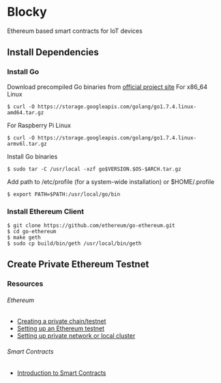 # Blocky
Ethereum based smart contracts for IoT devices

## Install Dependencies

### Install Go
Download precompiled Go binaries from [official project site](https://golang.org/dl)
For x86_64 Linux
```
$ curl -O https://storage.googleapis.com/golang/go1.7.4.linux-amd64.tar.gz
```
For Raspberry Pi Linux
```
$ curl -O https://storage.googleapis.com/golang/go1.7.4.linux-armv6l.tar.gz
```
Install Go binaries
```
$ sudo tar -C /usr/local -xzf go$VERSION.$OS-$ARCH.tar.gz
```
Add path to /etc/profile (for a system-wide installation) or $HOME/.profile
```
$ export PATH=$PATH:/usr/local/go/bin
```

### Install Ethereum Client
```
$ git clone https://github.com/ethereum/go-ethereum.git
$ cd go-ethereum
$ make geth
$ sudo cp build/bin/geth /usr/local/bin/geth
```

## Create Private Ethereum Testnet

### Resources

###### Ethereum
* [Creating a private chain/testnet](https://souptacular.gitbooks.io/ethereum-tutorials-and-tips-by-hudson/content/private-chain.html)  
* [Setting up an Ethereum testnet](http://billmarino2.github.io/general/2015/12/09/JURIX-2015-setting-up-an-ethereum-testnet.html)  
* [Setting up private network or local cluster](https://github.com/ethereum/go-ethereum/wiki/Setting-up-private-network-or-local-cluster)

###### Smart Contracts
* [Introduction to Smart Contracts](http://solidity.readthedocs.io/en/latest/introduction-to-smart-contracts.html)

